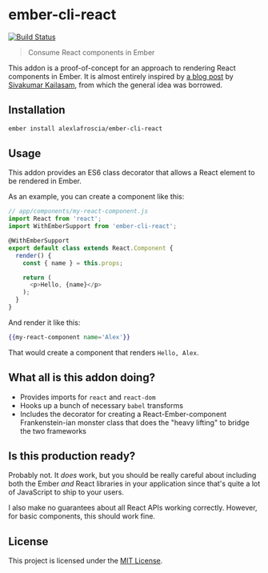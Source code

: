 ember-cli-react
==============================================================================

[![Build Status](https://travis-ci.org/alexlafroscia/ember-cli-react.svg?branch=master)](https://travis-ci.org/alexlafroscia/ember-cli-react)

> Consume React components in Ember

This addon is a proof-of-concept for an approach to rendering React components in Ember. It is almost entirely inspired by [a blog post][blog-post] by [Sivakumar Kailasam][sivakumar], from which the general idea was borrowed.

Installation
------------------------------------------------------------------------------

```bash
ember install alexlafroscia/ember-cli-react
```

Usage
------------------------------------------------------------------------------

This addon provides an ES6 class decorator that allows a React element to be rendered in Ember.

As an example, you can create a component like this:

```javascript
// app/components/my-react-component.js
import React from 'react';
import WithEmberSupport from 'ember-cli-react';

@WithEmberSupport
export default class extends React.Component {
  render() {
    const { name } = this.props;

    return (
      <p>Hello, {name}</p>
    );
  }
}
```

And render it like this:

```handlebars
{{my-react-component name='Alex'}}
```

That would create a component that renders `Hello, Alex`.

What all is this addon doing?
------------------------------------------------------------------------------

* Provides imports for `react` and `react-dom`
* Hooks up a bunch of necessary `babel` transforms
* Includes the decorator for creating a React-Ember-component Frankenstein-ian monster class that does the "heavy lifting" to bridge the two frameworks

Is this production ready?
------------------------------------------------------------------------------

Probably not. It _does_ work, but you should be really careful about including both the Ember _and_ React libraries in your application since that's quite a lot of JavaScript to ship to your users.

I also make no guarantees about all React APIs working correctly. However, for basic components, this should work fine.

License
------------------------------------------------------------------------------

This project is licensed under the [MIT License](LICENSE.md).

[blog-post]: https://medium.com/@sivakumar_k/using-react-components-in-your-ember-app-8f7805d409b0
[sivakumar]: https://github.com/sivakumar-kailasam
